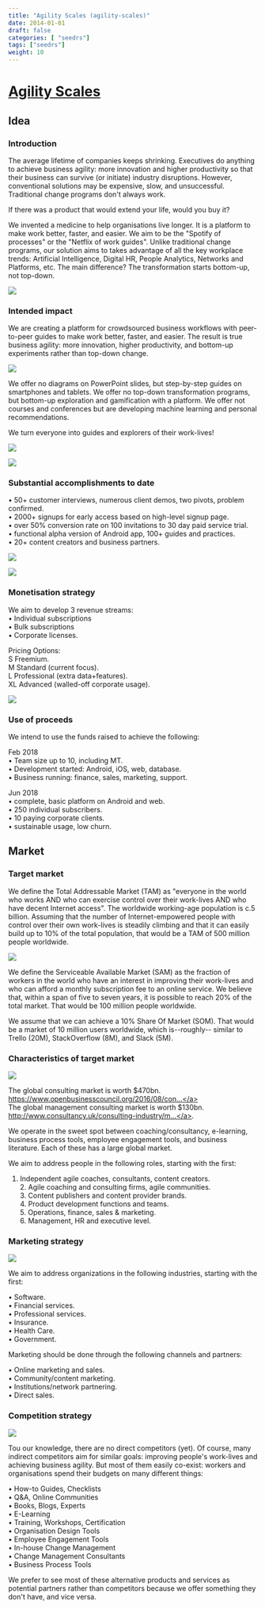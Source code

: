 ```yaml
---
title: "Agility Scales (agility-scales)"
date: 2014-01-01
draft: false
categories: [ "seedrs"]
tags: ["seedrs"]
weight: 10
---
```


# [Agility Scales](https://www.seedrs.com/agility-scales)

## Idea

### Introduction

The average lifetime of companies keeps shrinking. Executives do anything to achieve business agility: more innovation and higher productivity so that their business can survive (or initiate) industry disruptions. However, conventional solutions may be expensive, slow, and unsuccessful. Traditional change programs don't always work.

If there was a product that would extend your life, would you buy it?

We invented a medicine to help organisations live longer. It is a platform to make work better, faster, and easier. We aim to be the "Spotify of processes" or the "Netflix of work guides". Unlike traditional change programs, our solution aims to takes advantage of all the key workplace trends: Artificial Intelligence, Digital HR, People Analytics, Networks and Platforms, etc. The main difference? The transformation starts bottom-up, not top-down.

![](/img/seedrs/uploads/startup/section_image/image/13189/b76y3w6e05pser87rtx25saeaubbgnl/Slide13.png?rect=0%2C0%2C1920%2C1080&w=600&fit=clip&s=e0ffd9323e725e5417d17fdd07240907)

### Intended impact

We are creating a platform for crowdsourced business workflows with peer-to-peer guides to make work better, faster, and easier. The result is true business agility: more innovation, higher productivity, and bottom-up experiments rather than top-down change.

![](/img/seedrs/uploads/startup/section_image/image/13190/hz6rdtz63v5yentpd9ohl8zpsa9812a/Slide8.png?rect=0%2C0%2C1920%2C1080&w=600&fit=clip&s=bbd38bab2463705e0acfd49a6efa873b)

We offer no diagrams on PowerPoint slides, but step-by-step guides on smartphones and tablets. We offer no top-down transformation programs, but bottom-up exploration and gamification with a platform. We offer not courses and conferences but are developing machine learning and personal recommendations.

We turn everyone into guides and explorers of their work-lives!

![](/img/seedrs/uploads/startup/section_image/image/13191/62nx46b16oww4zo6uofqya0roq4e5ap/Slide12.png?rect=0%2C0%2C1920%2C1080&w=600&fit=clip&s=423c9c13738a2a2c3b1bad9cda9e7f7e)

![](/img/seedrs/uploads/startup/section_image/image/13192/aerhpxzb6y9dvds82odd9lvhue034jd/Slide7.png?rect=0%2C0%2C1920%2C1080&w=600&fit=clip&s=07d8b4811f150c56d930244152ef89a9)

### Substantial accomplishments to date

• 50+ customer interviews, numerous client demos, two pivots, problem confirmed. <br>• 2000+ signups for early access based on high-level signup page. <br>• over 50% conversion rate on 100 invitations to 30 day paid service trial. <br>• functional alpha version of Android app, 100+ guides and practices. <br>• 20+ content creators and business partners.

![](/img/seedrs/uploads/startup/section_image/image/13193/iplsx5u4455j5569kgem0ku84jgc37/delighted-users.png?rect=0%2C0%2C1920%2C1080&w=600&fit=clip&s=056b8f446063b4d13b3d3da92a78abe7)

![](/img/seedrs/uploads/startup/section_image/image/13194/qi85cslb7t3zkng4j6m65ln8nffvdpn/stats.png?rect=0%2C0%2C1920%2C1080&w=600&fit=clip&s=01714d4269b2cd53e6818b84ceb9296e)

### Monetisation strategy

We aim to develop 3 revenue streams: <br>• Individual subscriptions <br>• Bulk subscriptions <br>• Corporate licenses.

Pricing Options: <br>S Freemium. <br>M Standard (current focus). <br>L Professional (extra data+features). <br>XL Advanced (walled-off corporate usage).

![](/img/seedrs/uploads/startup/section_image/image/13195/mucoicjxljt4r1k94gb8a0il6yqr3ax/Slide15.png?rect=0%2C0%2C1920%2C1080&w=600&fit=clip&s=8c7b56d398656e366ae85f6b247cdf66)

### Use of proceeds

We intend to use the funds raised to achieve the following:

Feb 2018 <br>• Team size up to 10, including MT. <br>• Development started: Android, iOS, web, database. <br>• Business running: finance, sales, marketing, support.

Jun 2018 <br>• complete, basic platform on Android and web. <br>• 250 individual subscribers. <br>• 10 paying corporate clients. <br>• sustainable usage, low churn.

## Market

### Target market

We define the Total Addressable Market (TAM) as "everyone in the world who works AND who can exercise control over their work-lives AND who have decent Internet access". The worldwide working-age population is c.5 billion. Assuming that the number of Internet-empowered people with control over their own work-lives is steadily climbing and that it can easily build up to 10% of the total population, that would be a TAM of 500 million people worldwide.

![](/img/seedrs/uploads/startup/section_image/image/13200/k19df86pcftn10sjdlo69snw5or4m0g/mindsettlersglobe2.png?rect=165%2C64%2C1280%2C592&w=600&fit=clip&s=89816bcf852bbfeac2ec096bcb189ddf)

We define the Serviceable Available Market (SAM) as the fraction of workers in the world who have an interest in improving their work-lives and who can afford a monthly subscription fee to an online service. We believe that, within a span of five to seven years, it is possible to reach 20% of the total market. That would be 100 million people worldwide.

We assume that we can achieve a 10% Share Of Market (SOM). That would be a market of 10 million users worldwide, which is--roughly-- similar to Trello (20M), StackOverflow (8M), and Slack (5M).

### Characteristics of target market

![](/img/seedrs/uploads/startup/section_image/image/13196/it6tkjo7kvehgrdcjn2630p3phv81p0/Screen_Shot_2017-10-25_at_18.00.03.png?rect=0%2C0%2C1080%2C610&w=600&fit=clip&s=88f1c184d2a3a9cab2a4b09bfd9a5d1b)

The global consulting market is worth $470bn. <br><a target="_blank" rel="nofollow" class="outside" href="https://www.openbusinesscouncil.org/2016/08/consulting-industry-market-research/">https://www.openbusinesscouncil.org/2016/08/con...</a> <br>The global management consulting market is worth $130bn. <br><a target="_blank" rel="nofollow" class="outside" href="http://www.consultancy.uk/consulting-industry/management-consulting">http://www.consultancy.uk/consulting-industry/m...</a>.

We operate in the sweet spot between coaching/consultancy, e-learning, business process tools, employee engagement tools, and business literature. Each of these has a large global market.

We aim to address people in the following roles, starting with the first:

1. Independent agile coaches, consultants, content creators. <br>2. Agile coaching and consulting firms, agile communities. <br>3. Content publishers and content provider brands. <br>4. Product development functions and teams. <br>5. Operations, finance, sales &amp; marketing. <br>6. Management, HR and executive level.

### Marketing strategy

![](/img/seedrs/uploads/startup/section_image/image/13197/4gxamhhgjg0m2qt4po2mk231h8uh0rf/Slide11.png?rect=0%2C0%2C1920%2C1080&w=600&fit=clip&s=b701edae64329d4e4fce5b8196e6743a)

We aim to address organizations in the following industries, starting with the first:

• Software. <br>• Financial services. <br>• Professional services. <br>• Insurance. <br>• Health Care. <br>• Government.

Marketing should be done through the following channels and partners:

• Online marketing and sales. <br>• Community/content marketing. <br>• Institutions/network partnering. <br>• Direct sales.

### Competition strategy

![](/img/seedrs/uploads/startup/section_image/image/13198/rrz384egj6qm5ply9pw3f28o6afs8w1/Slide18.png?rect=0%2C0%2C1920%2C1080&w=600&fit=clip&s=ad4a2ad63353e023b3838c9b694b4171)

Tou our knowledge, there are no direct competitors (yet). Of course, many indirect competitors aim for similar goals: improving people's work-lives and achieving business agility. But most of them easily co-exist: workers and organisations spend their budgets on many different things:

• How-to Guides, Checklists <br>• Q&amp;A, Online Communities <br>• Books, Blogs, Experts <br>• E-Learning <br>• Training, Workshops, Certification <br>• Organisation Design Tools <br>• Employee Engagement Tools <br>• In-house Change Management <br>• Change Management Consultants <br>• Business Process Tools

We prefer to see most of these alternative products and services as potential partners rather than competitors because we offer something they don't have, and vice versa.

